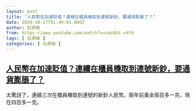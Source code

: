 ```yaml
---
layout: post
title: "人民幣在加速貶值？連續在櫃員機取到連號新鈔，要通貨膨脹了？"
date: 2020-10-17T01:49:01.000Z
author: 石炳锋
from: https://www.youtube.com/watch?v=rmzAUi-v4fk
tags: [ 石炳锋 ]
categories: [ 石炳锋 ]
---
```

<!--1602899341000-->
[人民幣在加速貶值？連續在櫃員機取到連號新鈔，要通貨膨脹了？](https://www.youtube.com/watch?v=rmzAUi-v4fk)
------

<div>
太驚訝了，連續三次在櫃員機取到連號的新鈔人民幣。兩年前黃金兩百多一克，現在四百多一克。
</div>

